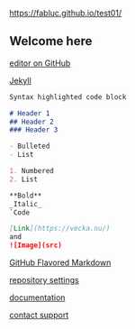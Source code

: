 https://fabluc.github.io/test01/

## Welcome here

[editor on GitHub](https://github.com/fabluc/test01/edit/master/README.md)

[Jekyll](https://jekyllrb.com/)

```markdown
Syntax highlighted code block

# Header 1
## Header 2
### Header 3

- Bulleted
- List

1. Numbered
2. List

**Bold**
_Italic_
`Code

[Link](https://vecka.nu/)
and
![Image](src)
```

[GitHub Flavored Markdown](https://guides.github.com/features/mastering-markdown/)

[repository settings](https://github.com/fabluc/test01/settings)

[documentation](https://help.github.com/categories/github-pages-basics/)

[contact support](https://github.com/contact)

